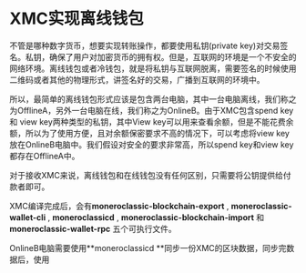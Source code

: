 # XMC实现离线钱包

不管是哪种数字货币，想要实现转账操作，都要使用私钥\(private key\)对交易签名。私钥，确保了用户对加密货币的拥有权。但是，互联网的环境是一个不安全的网络环境。离线钱包或者冷钱包，就是将私钥与互联网脱离，需要签名的时候使用二维码或者其他的物理形式，讲签名好的交易，广播到互联网的环境中。

所以，最简单的离线钱包形式应该是包含两台电脑，其中一台电脑离线，我们称之为OfflineA，另外一台电脑在线，我们称之为OnlineB。由于XMC包含spend key 和 view key两种类型的私钥，其中View key可以用来查看余额，但是不能花费余额，所以为了使用方便，且对余额保密要求不高的情况下，可以考虑将view key放在OnlineB电脑中。我们假设对安全的要求非常高，所以spend key和view key都存在OfflineA中。

对于接收XMC来说，离线钱包和在线钱包没有任何区别，只需要将公钥提供给付款者即可。

XMC编译完成后，会有**moneroclassic-blockchain-export** , **moneroclassic-wallet-cli** , **moneroclassicd** , **moneroclassic-blockchain-import** 和 **moneroclassic-wallet-rpc** 五个可执行文件。

OnlineB电脑需要使用**moneroclassicd **同步一份XMC的区块数据，同步完数据后，使用

